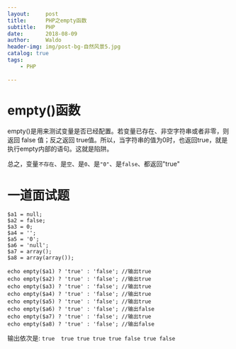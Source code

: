 ```yaml
---
layout:     post
title:      PHP之empty函数
subtitle:   PHP
date:       2018-08-09
author:     Waldo
header-img: img/post-bg-自然风景5.jpg
catalog: true
tags:
    - PHP 
    
---
```


# empty()函数

empty()是用来测试变量是否已经配置。若变量已存在、非空字符串或者非零，则返回 false 值；反之返回 true值。所以，当字符串的值为0时，也返回true，就是执行empty内部的语句。这就是陷阱。

总之，变量```不存在```、是```空```、是```0```、是```"0"```、是```false```、都返回"true"

# 一道面试题

```
$a1 = null;
$a2 = false;
$a3 = 0;
$a4 = '';
$a5 = '0';
$a6 = 'null';
$a7 = array();
$a8 = array(array());
 
echo empty($a1) ? 'true' : 'false'; //输出true
echo empty($a2) ? 'true' : 'false'; //输出true
echo empty($a3) ? 'true' : 'false'; //输出true
echo empty($a4) ? 'true' : 'false'; //输出true
echo empty($a5) ? 'true' : 'false'; //输出true
echo empty($a6) ? 'true' : 'false'; //输出false
echo empty($a7) ? 'true' : 'false'; //输出true
echo empty($a8) ? 'true' : 'false'; //输出false
```

输出依次是:    ```true  true true true true false true false```

